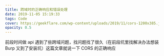 ```yaml
---
title: 跨域时的正确响应和错误处理
date: 2019-11-05 15:19:33
tags: Code
cover: https://geekflare.com/wp-content/uploads/2019/11/cors-1200x385.jpg
opacity: 0.5
---
```

前段时间做 api 遇到了些跨域问题，找问题找了很久（在前段坑里找解决办法想装 Burp 又到了安装坑）这篇文章就说一下 CORS 的正确响应 
